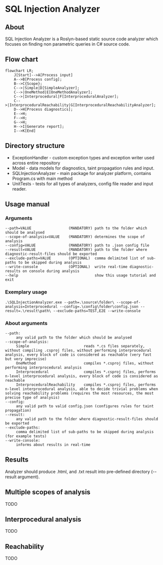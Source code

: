 # SQL Injection Analyzer
## About
SQL Injection Analyzer is a Roslyn-based static source code analyzer which focuses on finding non parametric queries in C# source code.


## Flow chart
```mermaid
flowchart LR;
    J[Start]-->A[Process input]
    A-->B[Process config];
    B-->C{Scope};
    C-->|Simple|D[SimpleAnalyzer];
    C-->|OneMethod|E[OneMethodAnalyzer];
    C-->|Interprocedural|F[InterproceduralAnalyzer];
    C-->|InterproceduralReachability|G[InterproceduralReachabilityAnalyzer];
    D-->H[Process diagnostics];
    E-->H;
    F-->H;
    G-->H;
    H-->I[Generate report];
    I-->K[End]
```

## Directory structure
- ExceptionHandler - custom exception types and exception writer used across entire repository
- Model - data models for diagnostics, taint propagation rules and input.
- SQLInjectionAnalyzer - main package for analyzer platform, contains Program.cs with main method
- UnitTests - tests for all types of analyzers, config file reader and input reader.

## Usage manual
### Arguments
```
--path=VALUE                 (MANDATORY) path to the folder which should be analysed
--scope-of-analysis=VALUE    (MANDATORY) determines the scope of analysis
--config=VALUE               (MANDATORY) path to .json config file
--result=VALUE               (MANDATORY) path to the folder where diagnostic-result-files should be exported
--exclude-paths=VALUE        (OPTIONAL)  comma delimited list of sub-paths to be skipped during analysis
--write-console              (OPTIONAL)  write real-time diagnostic-results on console during analysis
--help                                   show this usage tutorial and exit
```
### Exemplary usage
```
.\SQLInjectionAnalyzer.exe --path=.\source\folder\ --scope-of-analysis=Interprocedural --config=.\config\folder\config.json --result=.\result\path\ --exclude-paths=TEST,E2E --write-console
```
### About arguments
```
--path:
     any valid path to the folder which should be analysed
--scope-of-analysis:
     Simple                         reads *.cs files separately, without compiling .csproj files, without performing interprocedural analysis, every block of code is considered as reachable (very fast but very imprecise)
     OneMethod                      compiles *.csproj files, without performing interprocedural analysis
     Interprocedural                compiles *.csproj files, performs n-level interprocedural analysis, every block of code is considered as reachable
     InterproceduralReachability    compiles *.csproj files, performs n-level interprocedural analysis, able to decide trivial problems when solving reachability problems (requires the most resources, the most precise type of analysis)
--config:
     any valid path to valid config.json (configures rules for taint propagation)
--result:
     any valid path to the folder where diagnostic-result-files should be exported
--exclude-paths:
     comma delimited list of sub-paths to be skipped during analysis (for example tests)
--write-console:
     informs about results in real-time
```
## Results
Analyzer should produce .html, and .txt result into pre-defined directory (--result argument).

## Multiple scopes of analysis
TODO
## Interprocedural analysis
TODO
## Reachability
TODO

